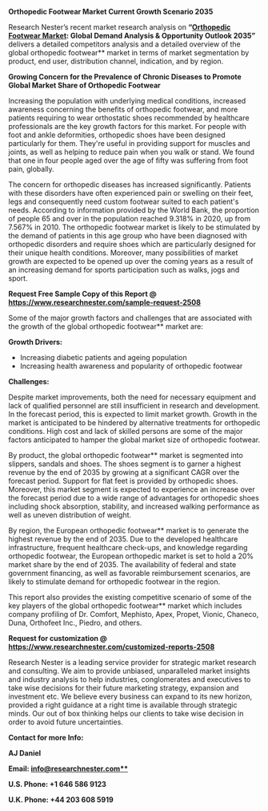 ﻿**Orthopedic Footwear Market Current Growth Scenario 2035**

Research Nester’s recent market research analysis on **“[Orthopedic Footwear Market](https://www.researchnester.com/reports/orthopedic-footwear-market/2508): Global Demand Analysis & Opportunity Outlook 2035”** delivers a detailed competitors analysis and a detailed overview of the global orthopedic footwear** market in terms of market segmentation by product, end user, distribution channel, indication, and by region. 

**Growing Concern for the Prevalence of Chronic Diseases to Promote Global Market Share of Orthopedic Footwear**

Increasing the population with underlying medical conditions, increased awareness concerning the benefits of orthopedic footwear, and more patients requiring to wear orthostatic shoes recommended by healthcare professionals are the key growth factors for this market. For people with foot and ankle deformities, orthopedic shoes have been designed particularly for them. They're useful in providing support for muscles and joints, as well as helping to reduce pain when you walk or stand. We found that one in four people aged over the age of fifty was suffering from foot pain, globally.

The concern for orthopedic diseases has increased significantly. Patients with these disorders have often experienced pain or swelling on their feet, legs and consequently need custom footwear suited to each patient's needs. According to information provided by the World Bank, the proportion of people 65 and over in the population reached 9.318% in 2020, up from 7.567% in 2010. The orthopedic footwear market is likely to be stimulated by the demand of patients in this age group who have been diagnosed with orthopedic disorders and require shoes which are particularly designed for their unique health conditions. Moreover, many possibilities of market growth are expected to be opened up over the coming years as a result of an increasing demand for sports participation such as walks, jogs and sport.

**Request Free Sample Copy of this Report @ <https://www.researchnester.com/sample-request-2508>** 

Some of the major growth factors and challenges that are associated with the growth of the global orthopedic footwear** market are:

**Growth Drivers:**

- Increasing diabetic patients and ageing population
- Increasing health awareness and popularity of orthopedic footwear 

**Challenges:**

Despite market improvements, both the need for necessary equipment and lack of qualified personnel are still insufficient in research and development. In the forecast period, this is expected to limit market growth. Growth in the market is anticipated to be hindered by alternative treatments for orthopedic conditions. High cost and lack of skilled persons are some of the major factors anticipated to hamper the global market size of orthopedic footwear.

By product, the global orthopedic footwear** market is segmented into slippers, sandals and shoes. The shoes segment is to garner a highest revenue by the end of 2035 by growing at a significant CAGR over the forecast period. Support for flat feet is provided by orthopedic shoes. Moreover, this market segment is expected to experience an increase over the forecast period due to a wide range of advantages for orthopedic shoes including shock absorption, stability, and increased walking performance as well as uneven distribution of weight. 

By region, the European orthopedic footwear** market is to generate the highest revenue by the end of 2035.  Due to the developed healthcare infrastructure, frequent healthcare check-ups, and knowledge regarding orthopedic footwear, the European orthopedic market is set to hold a 20% market share by the end of 2035. The availability of federal and state government financing, as well as favorable reimbursement scenarios, are likely to stimulate demand for orthopedic footwear in the region.

This report also provides the existing competitive scenario of some of the key players of the global orthopedic footwear** market which includes company profiling of Dr. Comfort, Mephisto, Apex, Propet, Vionic, Chaneco, Duna, Orthofeet Inc., Piedro, and others.      

**Request for customization @ <https://www.researchnester.com/customized-reports-2508>**  

Research Nester is a leading service provider for strategic market research and consulting. We aim to provide unbiased, unparalleled market insights and industry analysis to help industries, conglomerates and executives to take wise decisions for their future marketing strategy, expansion and investment etc. We believe every business can expand to its new horizon, provided a right guidance at a right time is available through strategic minds. Our out of box thinking helps our clients to take wise decision in order to avoid future uncertainties.

**Contact for more Info:**

**AJ Daniel**

**Email: [info@researchnester.com**](mailto:info@researchnester.com)**

**U.S. Phone: +1 646 586 9123** 

**U.K. Phone: +44 203 608 5919**
